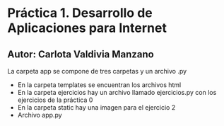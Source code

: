 # Práctica 1. Desarrollo de Aplicaciones para Internet

## Autor: Carlota Valdivia Manzano

La carpeta app se compone de tres carpetas y un archivo .py

- En la carpeta templates se encuentran los archivos html
- En la carpeta ejercicios hay un archivo llamado ejercicios.py con los ejercicios de la práctica 0
- En la carpeta static hay una imagen para el ejercicio 2
- Archivo app.py 
